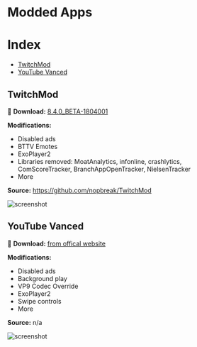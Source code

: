 # Modded Apps
# Index
- [TwitchMod](#TwitchMod)
- [YouTube Vanced](#Youtube-Vanced)
## TwitchMod
💾 **Download:** [8.4.0_BETA-1804001](https://raw.githubusercontent.com/AzimsTech/Android_Hacking/master/Modded%20Apps/tv.twitch.android.app_8.4.0_BETA-1804001_mod.apk)

**Modifications:** 
- Disabled ads
- BTTV Emotes
- ExoPlayer2
- Libraries removed: MoatAnalytics, infonline, crashlytics, ComScoreTracker, BranchAppOpenTracker, NielsenTracker
- More

**Source:** https://github.com/nopbreak/TwitchMod

![screenshot](https://i.imgur.com/WLxbIci.png)

## YouTube Vanced
💾 **Download:** [from offical website](https://vanced.app/)

**Modifications:** 
- Disabled ads
- Background play
- VP9 Codec Override
- ExoPlayer2
- Swipe controls
- More

**Source:** n/a

![screenshot](https://i.imgur.com/9ZKsGSC.png)
